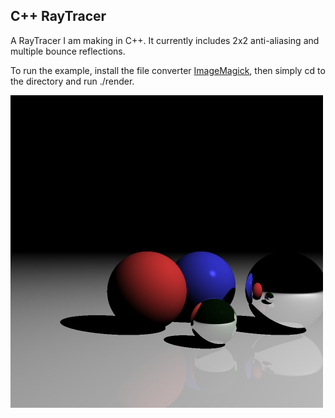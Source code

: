 C++ RayTracer
-------------

A RayTracer I am making in C++. It currently includes 2x2 anti-aliasing and multiple bounce reflections.

To run the example, install the file converter [ImageMagick](http://www.imagemagick.org/script/convert.php), then simply cd to the directory and run ./render. 

![](https://github.com/Wikiemol/RayTracer/blob/master/pictures/pngoutput.png)
